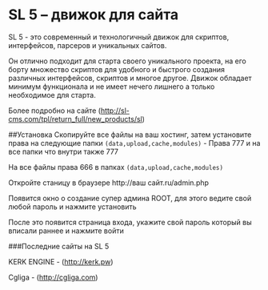 SL 5 – движок для сайта
======

SL 5 - это современный и технологичный движок для скриптов, интерфейсов, парсеров и уникальных сайтов.

Он отлично подходит для старта своего уникального проекта, на его борту множество скриптов для удобного и быстрого создания различных интерфейсов, скриптов и многое другое.
Движок обладает минимум функционала и не имеет нечего лишнего а только необходимое для старта.

Более подробно на сайте (http://sl-cms.com/tpl/return_full/new_products/sl) 

##Установка
Скопируйте все файлы на ваш хостинг, затем установите права на следующие папки
  `(data,upload,cache,modules)` - Права 777 и на все папки что внутри также 777
  
  На все файлы права 666 в папках `(data,upload,cache,modules)`
  
  Откройте станицу в браузере http://ваш сайт.ru/admin.php
  
  Появится окно о создание супер админа ROOT, для этого ведите свой любой пароль и нажмите установить
  
  После это появится страница входа, укажите свой пароль который вы вписали раннее и нажмите войти 
  

###Последние сайты на SL 5

  KERK ENGINE - (http://kerk.pw)
  
  Cgliga - (http://cgliga.com)

